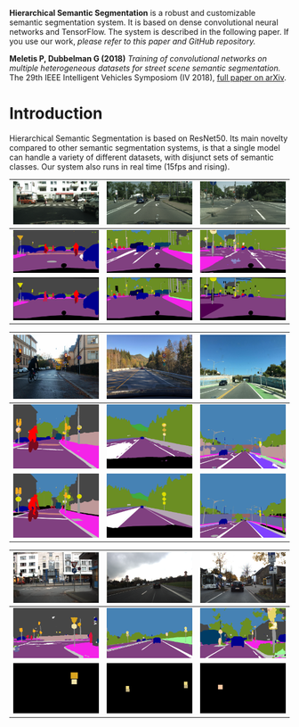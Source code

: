 __Hierarchical Semantic Segmentation__ is a robust and customizable semantic segmentation system. It is based on dense convolutional neural networks and TensorFlow. The system is described in the following paper. If you use our work, _please refer to this paper and GitHub repository._

__Meletis P, Dubbelman G (2018)__ _Training of convolutional networks on multiple heterogeneous datasets for street scene semantic segmentation._ The 29th IEEE Intelligent Vehicles Symposiom (IV 2018), [full paper on arXiv](https://arxiv.org/abs/1803.05675).

# Introduction ###

Hierarchical Semantic Segmentation is based on ResNet50. Its main novelty compared to other semantic segmentation systems, is that a single model can handle a variety of different datasets, with disjunct sets of semantic classes. Our system also runs in real time (15fps and rising).

![Image 1.1](sample_results/1/image_1.png "Image 1.1") | ![Image 1.2](sample_results/1/image_2.png "Image 1.2") | ![Image 1.3](sample_results/1/image_3.png "Image 1.3")
----|----|----
![Predictions 1.1](sample_results/1/predictions_1.png "Predictions 1.1") | ![Predictions 1.2](sample_results/1/predictions_2.png "Predictions 1.2") | ![Predictions 1.3](sample_results/1/predictions_3.png "Predictions 1.3")
![Ground truth 1.1](sample_results/1/ground_truth_1.png "Ground truth 1.1") | ![Ground truth 1.2](sample_results/1/ground_truth_2.png "Ground truth 1.2") | ![Ground truth 1.3](sample_results/1/ground_truth_3.png "Ground truth 1.3")

![Image 2.1](sample_results/2/image_1.jpg "Image 2.1") | ![Image 2.2](sample_results/2/image_2.jpg "Image 2.2") | ![Image 2.3](sample_results/2/image_3.jpg "Image 2.3")
----|----|----
![Predictions 2.1](sample_results/2/predictions_1.png "Predictions 2.1") | ![Predictions 2.2](sample_results/2/predictions_2.png "Predictions 2.2") | ![Predictions 2.3](sample_results/2/predictions_3.png "Predictions 2.3")
![Ground truth 2.1](sample_results/2/ground_truth_1.png "Ground truth 2.1") | ![Ground truth 2.2](sample_results/2/ground_truth_2.png "Ground truth 2.2") | ![Ground truth 2.3](sample_results/2/ground_truth_3.png "Ground truth 2.3")

![Image 3.1](sample_results/3/image_1.png "Image 3.1") | ![Image 3.2](sample_results/3/image_2.png "Image 3.2") | ![Image 3.3](sample_results/3/image_3.png "Image 3.3")
----|----|----
![Predictions 3.1](sample_results/3/predictions_1.png "Predictions 3.1") | ![Predictions 3.2](sample_results/3/predictions_2.png "Predictions 3.2") | ![Predictions 3.3](sample_results/3/predictions_3.png "Predictions 3.3")
![Ground truth 3.1](sample_results/3/ground_truth_1.png "Ground truth 3.1") | ![Ground truth 3.2](sample_results/3/ground_truth_2.png "Ground truth 3.2") | ![Ground truth 3.3](sample_results/3/ground_truth_3.png "Ground truth 3.3")
